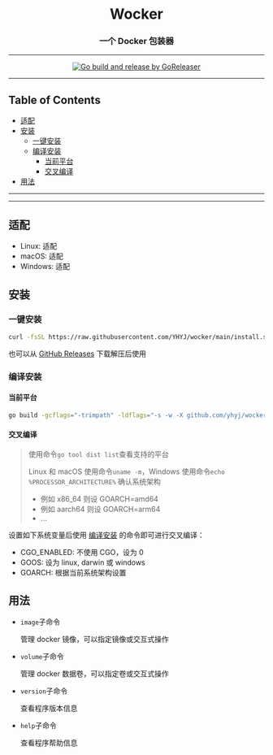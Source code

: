 <h1 align="center">Wocker</h1>
<h3 align="center">一个 Docker 包装器</h3>

<!-- File: README.md -->
<!-- Author: YJ -->
<!-- Email: yj1516268@outlook.com -->
<!-- Created Time: 2024-06-30 16:24:15 -->

---

<p align="center">
  <a href="https://github.com/YHYJ/wocker/actions/workflows/release.yml"><img src="https://github.com/YHYJ/wocker/actions/workflows/release.yml/badge.svg" alt="Go build and release by GoReleaser"></a>
</p>

---

## Table of Contents

<!-- vim-markdown-toc GFM -->

* [适配](#适配)
* [安装](#安装)
  * [一键安装](#一键安装)
  * [编译安装](#编译安装)
    * [当前平台](#当前平台)
    * [交叉编译](#交叉编译)
* [用法](#用法)

<!-- vim-markdown-toc -->

---

<!---------------------------------------->
<!--                     _              -->
<!-- __      _____   ___| | _____ _ __  -->
<!-- \ \ /\ / / _ \ / __| |/ / _ \ '__| -->
<!--  \ V  V / (_) | (__|   <  __/ |    -->
<!--   \_/\_/ \___/ \___|_|\_\___|_|    -->
<!---------------------------------------->

---

## 适配

- Linux: 适配
- macOS: 适配
- Windows: 适配

## 安装

### 一键安装

```bash
curl -fsSL https://raw.githubusercontent.com/YHYJ/wocker/main/install.sh | sudo bash -s
```

也可以从 [GitHub Releases](https://github.com/YHYJ/wocker/releases) 下载解压后使用

### 编译安装

#### 当前平台

```bash
go build -gcflags="-trimpath" -ldflags="-s -w -X github.com/yhyj/wocker/general.GitCommitHash=`git rev-parse HEAD` -X github.com/yhyj/wocker/general.BuildTime=`date +%s` -X github.com/yhyj/wocker/general.BuildBy=$USER" -o build/wocker main.go
```

#### 交叉编译

> 使用命令`go tool dist list`查看支持的平台
>
> Linux 和 macOS 使用命令`uname -m`，Windows 使用命令`echo %PROCESSOR_ARCHITECTURE%` 确认系统架构
>
> - 例如 x86_64 则设 GOARCH=amd64
> - 例如 aarch64 则设 GOARCH=arm64
> - ...

设置如下系统变量后使用 [编译安装](#编译安装) 的命令即可进行交叉编译：

- CGO_ENABLED: 不使用 CGO，设为 0
- GOOS: 设为 linux, darwin 或 windows
- GOARCH: 根据当前系统架构设置

## 用法

- `image`子命令

  管理 docker 镜像，可以指定镜像或交互式操作

- `volume`子命令

  管理 docker 数据卷，可以指定卷或交互式操作

- `version`子命令

  查看程序版本信息

- `help`子命令

  查看程序帮助信息
